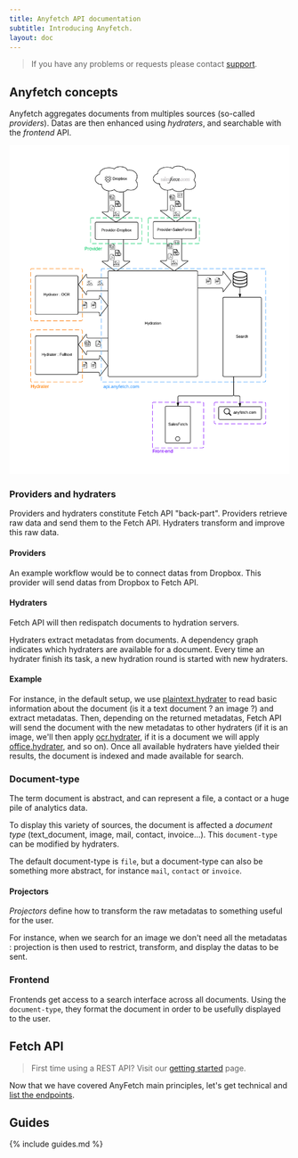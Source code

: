 ```yaml
---
title: Anyfetch API documentation
subtitle: Introducing Anyfetch.
layout: doc
---
```


> If you have any problems or requests please contact [support](mailto:support@papiel.fr).

Anyfetch concepts
----------------
Anyfetch aggregates documents from multiples sources (so-called *providers*). Datas are then enhanced using *hydraters*, and searchable with the *frontend* API.

![Anyfetch workflow](/images/workflow.png)

### Providers and hydraters

Providers and hydraters constitute Fetch API "back-part".
Providers retrieve raw data and send them to the Fetch API.
Hydraters transform and improve this raw data.

#### Providers
An example workflow would be to connect datas from Dropbox.
This provider will send datas from Dropbox to Fetch API.

#### Hydraters
Fetch API will then redispatch documents to hydration servers.

Hydraters extract metadatas from documents.
A dependency graph indicates which hydraters are available for a document.
Every time an hydrater finish its task, a new hydration round is started with new hydraters.

#### Example
For instance, in the default setup, we use [plaintext.hydrater](https://github.com/Papiel/plaintext.hydrater.anyfetch.com) to read basic information about the document (is it a text document ? an image ?) and extract metadatas. Then, depending on the returned metadatas, Fetch API will send the document with the new metadatas to other hydraters (if it is an image, we'll then apply [ocr.hydrater](https://github.com/Papiel/ocr.hydrater.anyfetch.com), if it is a document we will apply [office.hydrater](https://github.com/Papiel/office.hydrater.anyfetch.com), and so on).
Once all available hydraters have yielded their results, the document is indexed and made available for search.

### Document-type
The term document is abstract, and can represent a file, a contact or a huge pile of analytics data.

To display this variety of sources, the document is affected a *document type* (text_document, image, mail, contact, invoice...).
This `document-type` can be modified by hydraters.

The default document-type is `file`, but a document-type can also be something more abstract, for instance `mail`, `contact` or `invoice`.

#### Projectors

*Projectors* define how to transform the raw metadatas to something useful for the user.

For instance, when we search for an image we don't need all the metadatas : projection is then used to restrict, transform, and display the datas to be sent.

### Frontend
Frontends get access to a search interface across all documents.
Using the `document-type`, they format the document in order to be usefully displayed to the user.

Fetch API
--------------
> First time using a REST API? Visit our [getting started](/getting-started.html) page.

Now that we have covered AnyFetch main principles, let's get technical and [list the endpoints](/endpoints).

Guides
------
{% include guides.md %}
